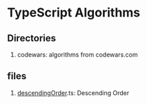 # TypeScript Algorithms

## Directories
1. codewars: algorithms from codewars.com

## files
1. [descendingOrder](https://github.com/ChaeWonKong/algorithms/blob/master/typescript/codewars/descendingOrder.ts).ts: Descending Order